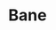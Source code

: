---
title: "Bane"
index: "bane"
permalink: /spells/bane/
tags:
  - Spell
  - 1st Level
  - Enchantment
available_for:
  - Bard
  - Cleric
level: "1st Level"
school: "Enchantment"
range: "30 ft"
comp:
  - V
  - S
  - M
material: "a drop of blood."
duration: "1 Minute"
concentration: true
attack: "CHA Save"
description: |
  Up to three creatures of your choice that you can see within range must make charisma saving throws. Whenever a target that fails this saving throw makes an attack roll or a saving throw before the spell ends, the target must roll a d4 and subtract the number rolled from the attack roll or saving throw.

  **At higher levels.** When you cast this spell using a spell slot of 2nd level or higher, you can target one additional creature for each slot level above 1st.
excerpt: "Up to three creatures of your choice that you can see within range must make charisma saving throws."
source: "Basic Rules"
---